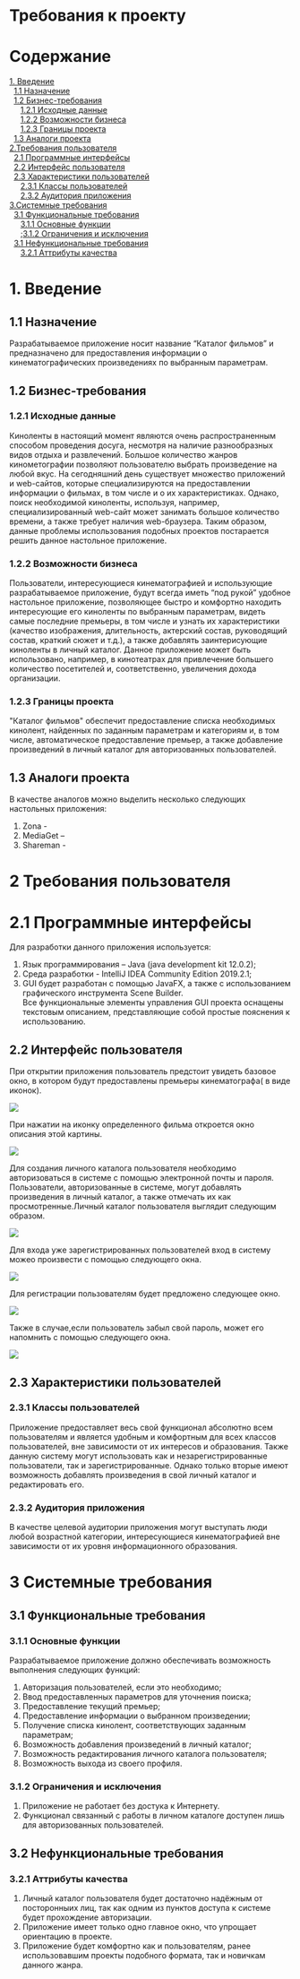 # Требования к проекту
# Содержание
[1. Введение](#Введение)<br/>
&nbsp;&nbsp;[1.1 Назначение](#Назначение)<br/>
&nbsp;&nbsp;[1.2  Бизнес-требования](#Бизнес-требования)<br/>
&nbsp;&nbsp;&nbsp;&nbsp;&nbsp;[1.2.1  Исходные данные](#Исходные-данные)<br/>
&nbsp;&nbsp;&nbsp;&nbsp;&nbsp;[1.2.2  Возможности бизнеса](#Возможности-бизнеса)<br/>
&nbsp;&nbsp;&nbsp;&nbsp;&nbsp;[1.2.3  Границы проекта](#Границы-проекта)<br/>
&nbsp;&nbsp;[1.3  Аналоги проекта](#Аналоги-проекта)<br/>
[2.Требования пользователя](#Требования-пользователя)<br/>
&nbsp;&nbsp;[2.1 Программные интерфейсы](#Программные-интерфейсы)<br/>
&nbsp;&nbsp;[2.2 Интерфейс пользователя](#Интерфейс-пользователя)<br/>
&nbsp;&nbsp;[2.3 Характеристики пользователей](#Характеристики-пользователей)<br/>
&nbsp;&nbsp;&nbsp;&nbsp;&nbsp;[2.3.1 Классы пользователей](#Классы-пользователей)<br/>
&nbsp;&nbsp;&nbsp;&nbsp;&nbsp;[2.3.2 Аудитория приложения](#Аудитория-приложения)<br/>
[3.Системные требования](#Системные-требования)<br/>
&nbsp;&nbsp;[3.1 Функциональные требования](#Функциональные-требования)<br/>
&nbsp;&nbsp;&nbsp;&nbsp;&nbsp;[3.1.1 Основные функции](#Основные-функции)<br/>
&nbsp;&nbsp;&nbsp;&nbsp;&nbsp;;[3.1.2 Ограничения и исключения](#Ограничения-и-исключения)<br/>
&nbsp;&nbsp;[3.1 Нефункциональные требования](#Нефункциональные-требования)<br/>
&nbsp;&nbsp;&nbsp;&nbsp;&nbsp;[3.2.1 Аттрибуты качества](#Аттрибуты-качества)<br/>

<a name="Введение"></a>
# 1. Введение

<a name="Назначение"></a>
## 1.1 Назначение
Разрабатываемое приложение носит название “Каталог фильмов” и предназначено для предоставления информации о кинематографических произведениях по выбранным параметрам.

<a name="Бизнес-требования"></a>
## 1.2 Бизнес-требования

<a name="Исходные-данные"></a>
### 1.2.1 Исходные данные
Киноленты в настоящий момент являются очень распространенным способом проведения досуга, несмотря на наличие разнообразных видов отдыха и развлечений. Большое количество жанров кинометографии позволяют пользователю выбрать произведение на любой вкус. На сегодняшний день существует множество приложений и web-сайтов, которые специализируются на предоставлении информации о фильмах, в том числе и о их характеристиках. Однако, поиск необходимой киноленты, используя, например, специализированный web-сайт может занимать большое количество времени, а также требует наличия web-браузера. Таким образом, данные проблемы использования подобных проектов постарается решить данное настольное приложение.

<a name="Возмоности-бизнеса"></a>
### 1.2.2 Возможности бизнеса
Пользователи, интересующиеся кинематографией и использующие разрабатываемое приложение, будут всегда иметь “под рукой” удобное настольное приложение, позволяющее быстро и комфортно находить интересующие его киноленты по выбранным параметрам, видеть самые последние премьеры, в том числе и узнать их характеристики (качество изображения, длительность, актерский состав, руководящий состав, краткий сюжет и т.д.), а также добавлять заинтерисующие киноленты в личный каталог. Данное приложение может быть использовано, например, в кинотеатрах для привлечение большего количество посетителей и, соответственно, увеличения дохода организации.

<a name="Границы-проекта"></a>
### 1.2.3 Границы проекта
"Каталог фильмов" обеспечит предоставление списка необходимых кинолент, найденных по заданным параметрам и категориям и, в том числе, автоматическое предоставление премьер, а также добавление произведений в личный каталог для авторизованных пользователей.

<a name="Аналоги-проекта"></a>
## 1.3 Аналоги проекта
В качестве аналогов можно выделить несколько следующих настольных приложения:</br>
1. Zona - </br>
2. MediaGet – </br>
3. Shareman - </br>

<a name="Требования-пользователя"></a>
# 2 Требования пользователя

<a name="Программные-интерфейсы"></a>
# 2.1 Программные интерфейсы
Для разработки данного приложения используется:</br>
1. Язык программирования – Java (java development kit 12.0.2);</br>
2. Среда разработки - IntelliJ IDEA Community Edition 2019.2.1;</br>
3. GUI будет разработан с помощью JavaFX, а также с использованием графического инструмента Scene Builder.</br>
Все функциональные элементы управления GUI проекта оснащены текстовым описанием, представляющие собой простые пояснения к использованию. 

<a name="Интерфейс-пользователя"></a>
## 2.2 Интерфейс пользователя
При открытии приложения пользователь предстоит увидеть базовое окно, в котором будут предоставлены премьеры кинематографа( в виде иконок).

<p><img src = "https://github.com/DurkoAnton/TRiTPO_Project/blob/master/Mockups/Главное%20окно.PNG"></p>

При нажатии на иконку определенного фильма откроется окно описания этой картины.
<p><img src = "https://github.com/DurkoAnton/TRiTPO_Project/blob/master/Mockups/Окно%20описания%20произведения.PNG"></p>
Для создания личного каталога пользователя необходимо авторизоваться в системе с помощью электронной почты и пароля.
Пользователи, авторизованные в системе, могут добавлять произведения в личный каталог, а также отмечать их как просмотренные.Личный каталог пользователя выглядит следующим образом.
<p><img src = "https://github.com/DurkoAnton/TRiTPO_Project/blob/master/Mockups/Окно%20личного%20каталога.PNG"></p>
Для входа уже зарегистрированных пользователей вход в систему можео произвести с помощью следующего окна.
<p><img src = "https://github.com/DurkoAnton/TRiTPO_Project/blob/master/Mockups/Окно%20входа%20в%20систему.PNG"></p>
Для регистрации пользователям будет предложено следующее окно.
<p><img src = "https://github.com/DurkoAnton/TRiTPO_Project/blob/master/Mockups/Окно%20регистрации%20в%20системе.PNG"></p>
Также в случае,если пользователь забыл свой пароль, может его напомнить с помощью следующего окна.
<p><img src = "https://github.com/DurkoAnton/TRiTPO_Project/blob/master/Mockups/Окон%20напоминания%20пароля.PNG"></p>

<a name="Характеристики-пользователей"></a>
## 2.3 Характеристики пользователей

<a name="Классы-пользователей"></a>
### 2.3.1 Классы пользователей
Приложение предоставляет весь свой функционал абсолютно всем пользователям и является удобным и комфортным для всех классов пользователей, вне зависимости от их интересов и образования. Также данную систему могут использовать как и незарегистрированные пользователи, так и зарегистрированные. Однако только вторые имеют возможность добавлять произведения в свой личный каталог и редактировать его.

<a name="Аудитория-приложения"></a>
### 2.3.2 Аудитория приложения
В качестве целевой аудитории приложения могут выступать люди любой возрастной категории, интересующиеся кинематографией вне зависимости от их уровня информационного образования.

<a name="Системные-требования"></a>
# 3 Системные требования

<a name="Функциональные-требования"></a>
## 3.1 Функциональные требования

<a name="Основные-функции"></a>
### 3.1.1 Основные функции
Разрабатываемое приложение должно обеспечивать возможность выполнения следующих функций:</br>
1. Авторизация пользователей, если это необходимо;</br>
2. Ввод предоставленных параметров для уточнения поиска;</br>
3. Предоставление текущий премьер;</br>
4. Предоставление информации о выбранном произведении;</br>
5. Получение списка кинолент, соответствующих заданным параметрам;</br>
6. Возможность добавления произведений в личный каталог;</br>
7. Возможность редактирования личного каталога пользователя;</br>
8. Возможность выхода из своего профиля.

<a name="Ограничения-и-исключения"></a>
### 3.1.2 Ограничения и исключения
1. Приложение не работает без достука к Интернету.</br>
2. Функционал связанный с работы в личном каталоге доступен лишь для авторизованных пользователей.

<a name="Нефункциональные-требования"></a>
## 3.2 Нефункциональные требования

<a name="Аттрибуты-качества"></a>
### 3.2.1 Аттрибуты качества
1. Личный каталог пользователя будет достаточно надёжным от посторонныих лиц, так как одним из пунктов доступа к системе будет прохождение авторизации.
2. Приложение имеет только одно главное окно, что упрощает ориентацию в проекте.
3. Приложение будет комфортно как и пользователям, ранее использовавшим проекты подобного формата, так и новичкам данного жанра.


